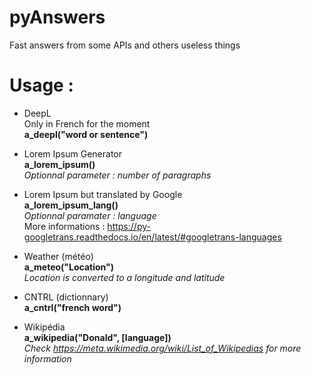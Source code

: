# pyAnswers
Fast answers from some APIs and others useless things

# Usage :
* DeepL  
Only in French for the moment  
**a_deepl("word or sentence")**

* Lorem Ipsum Generator  
**a_lorem_ipsum()**  
*Optionnal parameter : number of paragraphs*

* Lorem Ipsum but translated by Google  
**a_lorem_ipsum_lang()**  
*Optionnal paramater : language*  
More informations : https://py-googletrans.readthedocs.io/en/latest/#googletrans-languages

* Weather (météo)  
**a_meteo("Location")**  
*Location is converted to a longitude and latitude*

* CNTRL (dictionnary)  
**a_cntrl("french word")**

* Wikipédia  
**a_wikipedia("Donald", [language])**  
*Check https://meta.wikimedia.org/wiki/List_of_Wikipedias for more information*
